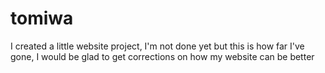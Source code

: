 # tomiwa
I created a little website project, I'm not done yet but this is how far I've gone, I would be glad to get corrections on how my website can be better
